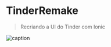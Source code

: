 # TinderRemake
> Recriando a UI do Tinder com Ionic

![caption](https://thumbs.gfycat.com/MatureShadowyAntipodesgreenparakeet-mobile.mp4/GIF)
